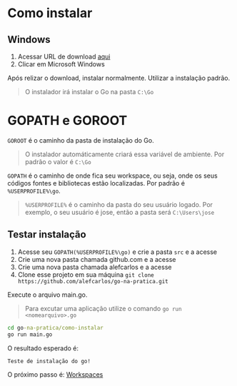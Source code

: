 # Como instalar

## Windows

1. Acessar URL de download [aqui](https://golang.org/dl/)
2. Clicar em Microsoft Windows

Após relizar o download, instalar normalmente. Utilizar a instalação padrão.

> O instalador irá instalar o Go na pasta `C:\Go`

# GOPATH e GOROOT

`GOROOT` é o caminho da pasta de instalação do Go.

> O instalador  automáticamente criará essa variável de ambiente. Por padrão o valor é `C:\Go`

`GOPATH` é o caminho de onde fica seu workspace, ou seja, onde os seus códigos fontes e bibliotecas estão localizadas. Por padrão é `%USERPROFILE%\go`.

> `%USERPROFILE%` é o caminho da pasta do seu usuário logado. Por exemplo, o seu usuário é jose, então a pasta será `C:\Users\jose`

## Testar instalação

1. Acesse seu `GOPATH(%USERPROFILE%\go)` e crie a pasta `src` e a acesse
2. Crie uma nova pasta chamada github.com e a acesse
3. Crie uma nova pasta chamada alefcarlos e a acesse
4. Clone esse projeto em sua máquina `git clone https://github.com/alefcarlos/go-na-pratica.git`

Execute o arquivo main.go.

> Para excutar uma aplicação utilize o comando `go run <nomearquivo>.go`

```cmd
cd go-na-pratica/como-instalar
go run main.go
```

O resultado esperado é:

```cmd 
Teste de instalação do go!
```

O próximo passo é: [Workspaces](/workspaces)